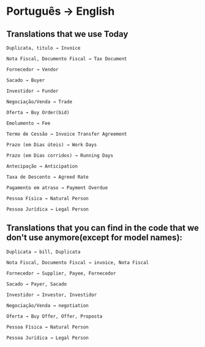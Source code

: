 # Português → English

## Translations that we use Today

```
Duplicata, titulo → Invoice

Nota Fiscal, Documento Fiscal → Tax Document

Fornecedor → Vendor

Sacado → Buyer

Investidor → Funder

Negociação/Venda → Trade

Oferta → Buy Order(bid)

Emolumento → Fee

Termo de Cessão → Invoice Transfer Agreement

Prazo (em Dias úteis) → Work Days

Prazo (em Dias corridos) → Running Days

Antecipação → Anticipation

Taxa de Desconto → Agreed Rate

Pagamento em atraso → Payment Overdue

Pessoa Física → Natural Person

Pessoa Jurídica → Legal Person

```

## Translations that you can find in the code that we don't use anymore(except for model names):

```
Duplicata → bill, Duplicata

Nota Fiscal, Documento Fiscal → invoice, Nota Fiscal

Fornecedor → Supplier, Payee, Fornecedor

Sacado → Payer, Sacado

Investidor → Investor, Investidor

Negociação/Venda → negotiation

Oferta → Buy Offer, Offer, Proposta

Pessoa Física → Natural Person

Pessoa Jurídica → Legal Person
```
